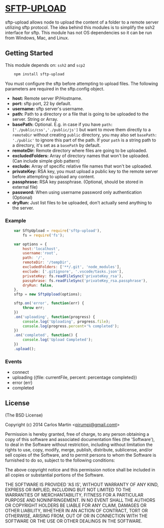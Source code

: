 # [SFTP-UPLOAD](https://npmjs.org/package/sftp-upload)

sftp-upload allows node to upload the content of a folder to a remote server utilizing sftp protocol. The idea behind this modules is to simplify the ssh2 interface for sftp. This module has not OS dependencies so it can be run from Windows, Mac, and Linux.

## Getting Started
This module depends on: `ssh2`  and `scp2`
```bash
	npm install sftp-upload
```

You must configure the sftp before attempting to upload files. The following parameters are required in the sftp.config object.

- **host:** Remote server IP/Hostname.
- **port:** sftp port, 22 by default.
- **username:** sftp server's username.
- **path:** Path to a directory or a file that is going to be uploaded to the server. String or Array.
- **basePath:** Optional. E.g. in case if you have `path: ['./public/css','./public/js']` but want to move them directly to a `remoteDir` without creating `public` directory, you may also set `basePath: './public'` to ignore this part of the path. If your `path` is a string path to a directory, it's set as a `basePath` by default.
- **remoteDir:** Remote directory where files are going to be uploaded.
- **excludedFolders:** Array of directory names that won't be uploaded. (Can include simple glob pattern)
- **exclude:** Array of specific relative file names that won't be uploaded.
- **privateKey:** RSA key, you must upload a public key to the remote server before attempting to upload any content.
- **passphrase:** RSA key passphrase. (Optional, should be stored in external file)
- **password:** When using username password only authentication (Optional)
- **dryRun:** Just list files to be uploaded, don't actually send anything to the server.

### Example
```js
    var SftpUpload = require('sftp-upload'),
        fs = require('fs');

    var options = {
        host:'localhost',
        username:'root',
        path: '/',
        remoteDir: '/tempDir',
        excludedFolders: ['**/.git', 'node_modules'],
        exclude: ['.gitignore', '.vscode/tasks.json'],
        privateKey: fs.readFileSync('privateKey_rsa'),
        passphrase: fs.readFileSync('privateKey_rsa.passphrase'),
        dryRun: false,
    },
    sftp = new SftpUpload(options);

    sftp.on('error', function(err) {
        throw err;
    })
    .on('uploading', function(progress) {
        console.log('Uploading', progress.file);
        console.log(progress.percent+'% completed');
    })
    .on('completed', function() {
        console.log('Upload Completed');
    })
    .upload();
```

### Events

- connect
- uploading ({file: currentFile, percent: percentage completed})
- error (err)
- completed

## License

(The BSD License)

Copyright (c) 2014 Carlos Martin &lt;pirumpi@gmail.comt&gt;

Permission is hereby granted, free of charge, to any person obtaining
a copy of this software and associated documentation files (the
'Software'), to deal in the Software without restriction, including
without limitation the rights to use, copy, modify, merge, publish,
distribute, sublicense, and/or sell copies of the Software, and to
permit persons to whom the Software is furnished to do so, subject to
the following conditions:

The above copyright notice and this permission notice shall be
included in all copies or substantial portions of the Software.

THE SOFTWARE IS PROVIDED 'AS IS', WITHOUT WARRANTY OF ANY KIND,
EXPRESS OR IMPLIED, INCLUDING BUT NOT LIMITED TO THE WARRANTIES OF
MERCHANTABILITY, FITNESS FOR A PARTICULAR PURPOSE AND NONINFRINGEMENT.
IN NO EVENT SHALL THE AUTHORS OR COPYRIGHT HOLDERS BE LIABLE FOR ANY
CLAIM, DAMAGES OR OTHER LIABILITY, WHETHER IN AN ACTION OF CONTRACT,
TORT OR OTHERWISE, ARISING FROM, OUT OF OR IN CONNECTION WITH THE
SOFTWARE OR THE USE OR OTHER DEALINGS IN THE SOFTWARE.
